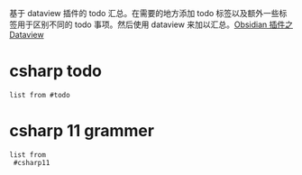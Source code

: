 
基于 dataview 插件的 todo 汇总。在需要的地方添加 todo 标签以及额外一些标签用于区别不同的 todo 事项。然后使用 dataview 来加以汇总。[Obsidian 插件之 Dataview ](https://zhuanlan.zhihu.com/p/373623264)


# csharp todo

```dataview
list from #todo  
```

# csharp 11 grammer

```dataview
list from
 #csharp11
```